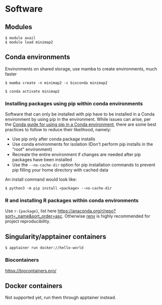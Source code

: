 # Software

## Modules
```
$ module avail
$ module load minimap2
```

## Conda environments
Environments on shared storage, use mamba to create environments, much faster
```
$ mamba create -n minimap2 -c bioconda minimap2
```

```
$ conda activate minimap2
```

### Installing packages using pip within conda environments
Software that can only be installed with pip have to be installed in a Conda environment by using pip in the environment. While issues can arise, per the [Conda guide for using pip in a Conda environment](https://www.anaconda.com/blog/using-pip-in-a-conda-environment), there are some best practices to follow to reduce their likelihood, namely:

 - Use pip only after conda package installs
 - Use conda environments for isolation (Don't perform pip installs in the "root" environment)
 - Recreate the entire environment if changes are needed after pip packages have been installed
 - Use the `--no-cache-dir` option for pip installation commands to prevent pip filling your home directory with cached data

An install command would look like:

```
$ python3 -m pip install <package> --no-cache-dir
```

### R and installing R packages within conda environments
Use `r-{package}`, list here https://anaconda.org/r/repo?sort=_name&sort_order=asc. Otherwise [renv](https://rstudio.github.io/renv/articles/renv.html) is highly recommended for project reproducibility.

## Singularity/apptainer containers
```
$ apptainer run docker://hello-world
```

### Biocontainers

https://biocontainers.pro/

## Docker containers
Not supported yet, run them through apptainer instead.
